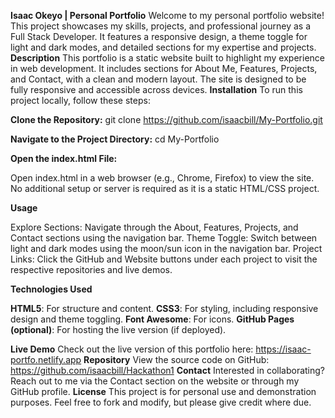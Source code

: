 **Isaac Okeyo | Personal Portfolio**
Welcome to my personal portfolio website! This project showcases my skills, projects, and professional journey as a Full Stack Developer. It features a responsive design, a theme toggle for light and dark modes, and detailed sections for my expertise and projects.
**Description**
This portfolio is a static website built to highlight my experience in web development. It includes sections for About Me, Features, Projects, and Contact, with a clean and modern layout. The site is designed to be fully responsive and accessible across devices.
**Installation**
To run this project locally, follow these steps:

**Clone the Repository:**
git clone https://github.com/isaacbill/My-Portfolio.git


**Navigate to the Project Directory:**
cd My-Portfolio


**Open the index.html File:**

Open index.html in a web browser (e.g., Chrome, Firefox) to view the site.
No additional setup or server is required as it is a static HTML/CSS project.



**Usage**

Explore Sections: Navigate through the About, Features, Projects, and Contact sections using the navigation bar.
Theme Toggle: Switch between light and dark modes using the moon/sun icon in the navigation bar.
Project Links: Click the GitHub and Website buttons under each project to visit the respective repositories and live demos.

**Technologies Used**

**HTML5**: For structure and content.
**CSS3**: For styling, including responsive design and theme toggling.
**Font Awesome**: For icons.
**GitHub Pages (optional)**: For hosting the live version (if deployed).

**Live Demo**
Check out the live version of this portfolio here: https://isaac-portfo.netlify.app
**Repository**
View the source code on GitHub: https://github.com/isaacbill/Hackathon1
**Contact**
Interested in collaborating? Reach out to me via the Contact section on the website or through my GitHub profile.
**License**
This project is for personal use and demonstration purposes. Feel free to fork and modify, but please give credit where due.
